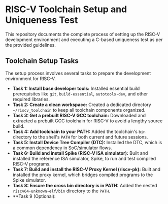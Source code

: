 # RISC-V Toolchain Setup and Uniqueness Test

This repository documents the complete process of setting up the RISC-V development environment and executing a C-based uniqueness test as per the provided guidelines.

## Toolchain Setup Tasks

The setup process involves several tasks to prepare the development environment for RISC-V.

*   **Task 1: Install base developer tools:** Installed essential build prerequisites like `git`, `build-essential`, `autotools-dev`, and other required libraries.
*   **Task 2: Create a clean workspace:** Created a dedicated directory `~/riscv_toolchain` to keep all toolchain components organized.
*   **Task 3: Get a prebuilt RISC-V GCC toolchain:** Downloaded and extracted a prebuilt GCC toolchain for RISC-V to avoid a lengthy source build.
*   **Task 4: Add toolchain to your PATH:** Added the toolchain's `bin` directory to the shell's `PATH` for both current and future sessions.
*   **Task 5: Install Device Tree Compiler (DTC):** Installed the DTC, which is a common dependency in SoC/simulator flows.
*   **Task 6: Build and install Spike (RISC-V ISA simulator):** Built and installed the reference ISA simulator, Spike, to run and test compiled RISC-V programs.
*   **Task 7: Build and install the RISC-V Proxy Kernel (riscv-pk):** Built and installed the proxy kernel, which bridges compiled programs to the Spike simulator.
*   **Task 8: Ensure the cross bin directory is in PATH:** Added the nested `riscv64-unknown-elf/bin` directory to the `PATH`.
*   **Task 9 (Optional):
